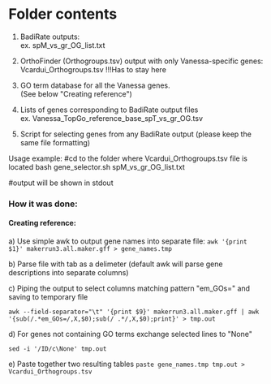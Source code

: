 # Folder contents
1. BadiRate outputs: \
ex. spM_vs_gr_OG_list.txt

2. OrthoFinder (Orthogroups.tsv) output with only Vanessa-specific genes: \
Vcardui_Orthogroups.tsv
!!!Has to stay here

3. GO term database for all the Vanessa genes.\
 (See below "Creating reference")

4. Lists of genes corresponding to BadiRate output files \
ex. Vanessa_TopGo_reference_base_spT_vs_gr_OG.tsv

5. Script for selecting genes from any BadiRate output (please keep the same file formatting)

Usage example:
#cd to the folder where Vcardui_Orthogroups.tsv file is located
bash gene_selector.sh spM_vs_gr_OG_list.txt

#output will be shown in stdout




### How it was done:

#### Creating reference:

a) Use simple awk to output gene names into separate file:
`awk '{print $1}' makerrun3.all.maker.gff > gene_names.tmp`

b) Parse file with tab as a delimeter (default awk will parse gene descriptions into separate columns)

c) Piping the output to select columns matching pattern "em_GOs=" and saving to temporary file

`awk --field-separator="\t" '{print $9}' makerrun3.all.maker.gff | awk '{sub(/.*em_GOs=/,X,$0);sub(/ .*/,X,$0);print}' > tmp.out`

d) For genes not containing GO terms exchange selected lines to "None"

`sed -i '/ID/c\None' tmp.out`

e) Paste together two resulting tables
`paste gene_names.tmp tmp.out > Vcardui_Orthogroups.tsv`

